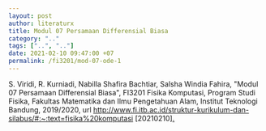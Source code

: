 ```yaml
---
layout: post
author: literaturx
title: Modul 07 Persamaan Differensial Biasa
category: ".."
tags: ["..", ".."]
date: 2021-02-10 09:47:00 +07
permalink: /fi3201/mod-07-ode-1
---
```

S. Viridi, R. Kurniadi, Nabilla Shafira Bachtiar, Salsha Windia Fahira, "Modul 07 Persamaan Differensial Biasa", FI3201 Fisika Komputasi, Program Studi Fisika, Fakultas Matematika dan Ilmu Pengetahuan Alam, Institut Teknologi Bandung, 2019/2020, url <http://www.fi.itb.ac.id/struktur-kurikulum-dan-silabus/#:~:text=fisika%20komputasi> [20210210][.](https://drive.google.com/file/d/19peUXPY-Xw0U34ldWaCFOBq1akC62nbs/view?usp=sharing)
